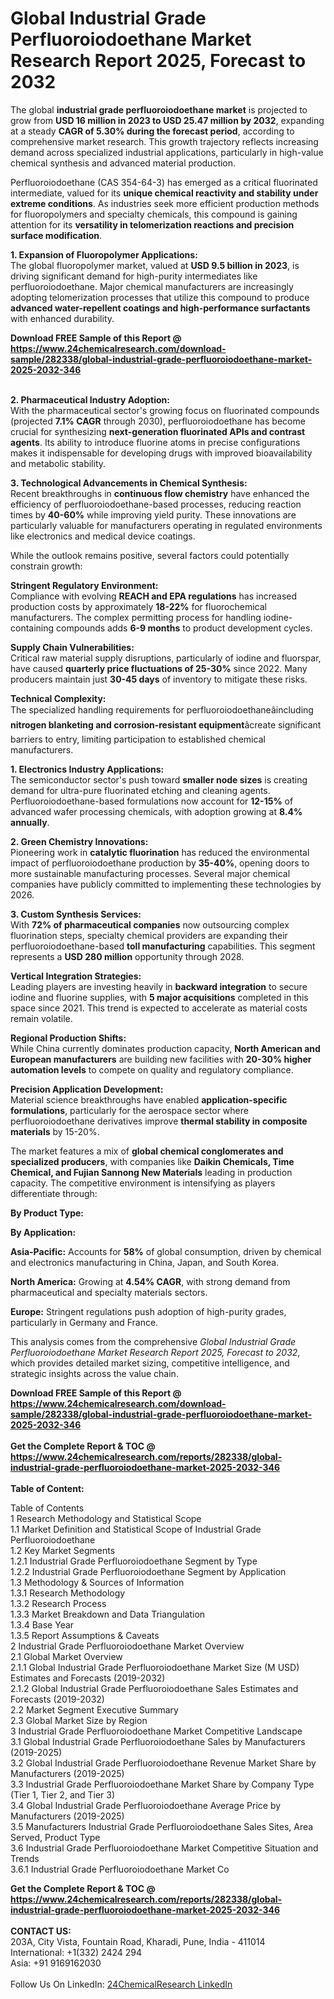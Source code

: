 <h1>Global Industrial Grade Perfluoroiodoethane Market Research Report 2025, Forecast to 2032</h1><p>The global <strong>industrial grade perfluoroiodoethane market</strong> is projected to grow from <strong>USD 16 million in 2023 to USD 25.47 million by 2032</strong>, expanding at a steady <strong>CAGR of 5.30% during the forecast period</strong>, according to comprehensive market research. This growth trajectory reflects increasing demand across specialized industrial applications, particularly in high-value chemical synthesis and advanced material production.</p><p>Perfluoroiodoethane (CAS 354-64-3) has emerged as a critical fluorinated intermediate, valued for its <strong>unique chemical reactivity and stability under extreme conditions</strong>. As industries seek more efficient production methods for fluoropolymers and specialty chemicals, this compound is gaining attention for its <strong>versatility in telomerization reactions and precision surface modification</strong>.</p><p><strong>1. Expansion of Fluoropolymer Applications:</strong><br>
The global fluoropolymer market, valued at <strong>USD 9.5 billion in 2023</strong>, is driving significant demand for high-purity intermediates like perfluoroiodoethane. Major chemical manufacturers are increasingly adopting telomerization processes that utilize this compound to produce <strong>advanced water-repellent coatings and high-performance surfactants</strong> with enhanced durability.</p><div><b>Download FREE Sample of this Report @ 
            <a href="https://www.24chemicalresearch.com/download-sample/282338/global-industrial-grade-perfluoroiodoethane-market-2025-2032-346">
            https://www.24chemicalresearch.com/download-sample/282338/global-industrial-grade-perfluoroiodoethane-market-2025-2032-346</a></b></div><br><p><strong>2. Pharmaceutical Industry Adoption:</strong><br>
With the pharmaceutical sector's growing focus on fluorinated compounds (projected <strong>7.1% CAGR</strong> through 2030), perfluoroiodoethane has become crucial for synthesizing <strong>next-generation fluorinated APIs and contrast agents</strong>. Its ability to introduce fluorine atoms in precise configurations makes it indispensable for developing drugs with improved bioavailability and metabolic stability.</p><p><strong>3. Technological Advancements in Chemical Synthesis:</strong><br>
Recent breakthroughs in <strong>continuous flow chemistry</strong> have enhanced the efficiency of perfluoroiodoethane-based processes, reducing reaction times by <strong>40-60%</strong> while improving yield purity. These innovations are particularly valuable for manufacturers operating in regulated environments like electronics and medical device coatings.</p><p>While the outlook remains positive, several factors could potentially constrain growth:</p><p><strong>Stringent Regulatory Environment:</strong><br>
	Compliance with evolving <strong>REACH and EPA regulations</strong> has increased production costs by approximately <strong>18-22%</strong> for fluorochemical manufacturers. The complex permitting process for handling iodine-containing compounds adds <strong>6-9 months</strong> to product development cycles.</p><p><strong>Supply Chain Vulnerabilities:</strong><br>
	Critical raw material supply disruptions, particularly of iodine and fluorspar, have caused <strong>quarterly price fluctuations of 25-30%</strong> since 2022. Many producers maintain just <strong>30-45 days</strong> of inventory to mitigate these risks.</p><p><strong>Technical Complexity:</strong><br>
	The specialized handling requirements for perfluoroiodoethaneâincluding <strong>nitrogen blanketing and corrosion-resistant equipment</strong>âcreate significant barriers to entry, limiting participation to established chemical manufacturers.</p><p><strong>1. Electronics Industry Applications:</strong><br>
The semiconductor sector's push toward <strong>smaller node sizes</strong> is creating demand for ultra-pure fluorinated etching and cleaning agents. Perfluoroiodoethane-based formulations now account for <strong>12-15%</strong> of advanced wafer processing chemicals, with adoption growing at <strong>8.4% annually</strong>.</p><p><strong>2. Green Chemistry Innovations:</strong><br>
Pioneering work in <strong>catalytic fluorination</strong> has reduced the environmental impact of perfluoroiodoethane production by <strong>35-40%</strong>, opening doors to more sustainable manufacturing processes. Several major chemical companies have publicly committed to implementing these technologies by 2026.</p><p><strong>3. Custom Synthesis Services:</strong><br>
With <strong>72% of pharmaceutical companies</strong> now outsourcing complex fluorination steps, specialty chemical providers are expanding their perfluoroiodoethane-based <strong>toll manufacturing</strong> capabilities. This segment represents a <strong>USD 280 million</strong> opportunity through 2028.</p><p><strong>Vertical Integration Strategies:</strong><br>
	Leading players are investing heavily in <strong>backward integration</strong> to secure iodine and fluorine supplies, with <strong>5 major acquisitions</strong> completed in this space since 2021. This trend is expected to accelerate as material costs remain volatile.</p><p><strong>Regional Production Shifts:</strong><br>
	While China currently dominates production capacity, <strong>North American and European manufacturers</strong> are building new facilities with <strong>20-30% higher automation levels</strong> to compete on quality and regulatory compliance.</p><p><strong>Precision Application Development:</strong><br>
	Material science breakthroughs have enabled <strong>application-specific formulations</strong>, particularly for the aerospace sector where perfluoroiodoethane derivatives improve <strong>thermal stability in composite materials</strong> by 15-20%.</p><p>The market features a mix of <strong>global chemical conglomerates and specialized producers</strong>, with companies like <strong>Daikin Chemicals, Time Chemical, and Fujian Sannong New Materials</strong> leading in production capacity. The competitive environment is intensifying as players differentiate through:</p><p><strong>By Product Type:</strong></p><p><strong>By Application:</strong></p><p><strong>Asia-Pacific:</strong> Accounts for <strong>58%</strong> of global consumption, driven by chemical and electronics manufacturing in China, Japan, and South Korea.</p><p><strong>North America:</strong> Growing at <strong>4.54% CAGR</strong>, with strong demand from pharmaceutical and specialty materials sectors.</p><p><strong>Europe:</strong> Stringent regulations push adoption of high-purity grades, particularly in Germany and France.</p><p>This analysis comes from the comprehensive <em>Global Industrial Grade Perfluoroiodoethane Market Research Report 2025, Forecast to 2032</em>, which provides detailed market sizing, competitive intelligence, and strategic insights across the value chain.</p><div><b>Download FREE Sample of this Report @ 
            <a href="https://www.24chemicalresearch.com/download-sample/282338/global-industrial-grade-perfluoroiodoethane-market-2025-2032-346">
            https://www.24chemicalresearch.com/download-sample/282338/global-industrial-grade-perfluoroiodoethane-market-2025-2032-346</a></b></div><br><div><b>Get the Complete Report & TOC @ 
            <a href="https://www.24chemicalresearch.com/reports/282338/global-industrial-grade-perfluoroiodoethane-market-2025-2032-346">
            https://www.24chemicalresearch.com/reports/282338/global-industrial-grade-perfluoroiodoethane-market-2025-2032-346</a></b></div><br>
            <b>Table of Content:</b><p>Table of Contents<br />
1 Research Methodology and Statistical Scope<br />
1.1 Market Definition and Statistical Scope of Industrial Grade Perfluoroiodoethane<br />
1.2 Key Market Segments<br />
1.2.1 Industrial Grade Perfluoroiodoethane Segment by Type<br />
1.2.2 Industrial Grade Perfluoroiodoethane Segment by Application<br />
1.3 Methodology & Sources of Information<br />
1.3.1 Research Methodology<br />
1.3.2 Research Process<br />
1.3.3 Market Breakdown and Data Triangulation<br />
1.3.4 Base Year<br />
1.3.5 Report Assumptions & Caveats<br />
2 Industrial Grade Perfluoroiodoethane Market Overview<br />
2.1 Global Market Overview<br />
2.1.1 Global Industrial Grade Perfluoroiodoethane Market Size (M USD) Estimates and Forecasts (2019-2032)<br />
2.1.2 Global Industrial Grade Perfluoroiodoethane Sales Estimates and Forecasts (2019-2032)<br />
2.2 Market Segment Executive Summary<br />
2.3 Global Market Size by Region<br />
3 Industrial Grade Perfluoroiodoethane Market Competitive Landscape<br />
3.1 Global Industrial Grade Perfluoroiodoethane Sales by Manufacturers (2019-2025)<br />
3.2 Global Industrial Grade Perfluoroiodoethane Revenue Market Share by Manufacturers (2019-2025)<br />
3.3 Industrial Grade Perfluoroiodoethane Market Share by Company Type (Tier 1, Tier 2, and Tier 3)<br />
3.4 Global Industrial Grade Perfluoroiodoethane Average Price by Manufacturers (2019-2025)<br />
3.5 Manufacturers Industrial Grade Perfluoroiodoethane Sales Sites, Area Served, Product Type<br />
3.6 Industrial Grade Perfluoroiodoethane Market Competitive Situation and Trends<br />
3.6.1 Industrial Grade Perfluoroiodoethane Market Co</p><div><b>Get the Complete Report & TOC @ 
            <a href="https://www.24chemicalresearch.com/reports/282338/global-industrial-grade-perfluoroiodoethane-market-2025-2032-346">
            https://www.24chemicalresearch.com/reports/282338/global-industrial-grade-perfluoroiodoethane-market-2025-2032-346</a></b></div><br><b>CONTACT US:</b><br>
            203A, City Vista, Fountain Road, Kharadi, Pune, India - 411014<br>
            International: +1(332) 2424 294<br>
            Asia: +91 9169162030 <br><br>
            Follow Us On LinkedIn: <a href="https://www.linkedin.com/company/24chemicalresearch/">24ChemicalResearch LinkedIn</a>